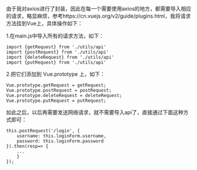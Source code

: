 由于我对axios进行了封装，因此在每一个需要使用axios的地方，都需要导入相应的请求，略显麻烦，参考https://cn.vuejs.org/v2/guide/plugins.html，我将请求方法挂到Vue上，具体操作如下：  

1.在main.js中导入所有的请求方法，如下：  

```
import {getRequest} from './utils/api'
import {postRequest} from './utils/api'
import {deleteRequest} from './utils/api'
import {putRequest} from './utils/api'
```  

2.把它们添加到 Vue.prototype 上，如下：  

```
Vue.prototype.getRequest = getRequest;
Vue.prototype.postRequest = postRequest;
Vue.prototype.deleteRequest = deleteRequest;
Vue.prototype.putRequest = putRequest;
```  

如此之后，以后再需要发送网络请求，就不需要导入api了，直接通过下面这种方式即可：  

```
this.postRequest('/login', {
    username: this.loginForm.username,
    password: this.loginForm.password
}).then(resp=> {
    ...
    }
});
```  